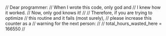 // Dear programmer:
// When I wrote this code, only god and
// I knew how it worked.
// Now, only god knows it!
//
// Therefore, if you are trying to optimize
// this routine and it fails (most surely),
// please increase this counter as a
// warning for the next person:
//
// total_hours_wasted_here = 166550
//

